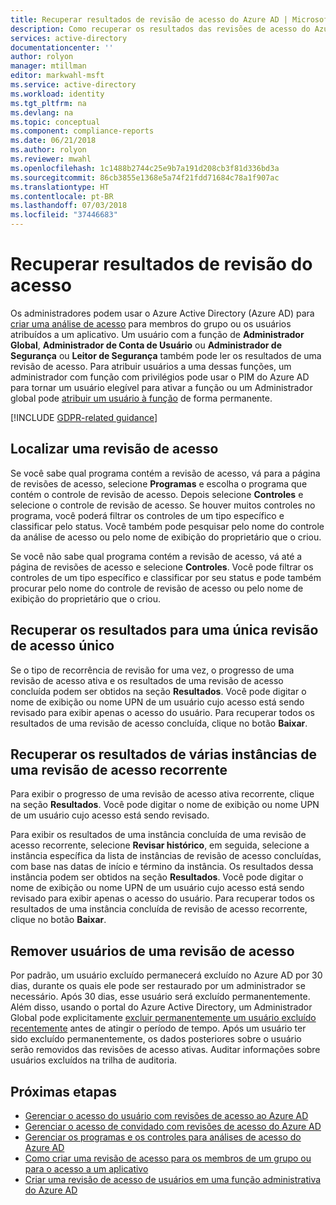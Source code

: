 ```yaml
---
title: Recuperar resultados de revisão de acesso do Azure AD | Microsoft Docs
description: Como recuperar os resultados das revisões de acesso do Azure Active Directory.
services: active-directory
documentationcenter: ''
author: rolyon
manager: mtillman
editor: markwahl-msft
ms.service: active-directory
ms.workload: identity
ms.tgt_pltfrm: na
ms.devlang: na
ms.topic: conceptual
ms.component: compliance-reports
ms.date: 06/21/2018
ms.author: rolyon
ms.reviewer: mwahl
ms.openlocfilehash: 1c1488b2744c25e9b7a191d208cb3f81d336bd3a
ms.sourcegitcommit: 86cb3855e1368e5a74f21fdd71684c78a1f907ac
ms.translationtype: HT
ms.contentlocale: pt-BR
ms.lasthandoff: 07/03/2018
ms.locfileid: "37446683"
---
```

# <a name="retrieve-access-review-results"></a>Recuperar resultados de revisão do acesso

Os administradores podem usar o Azure Active Directory (Azure AD) para [criar uma análise de acesso](active-directory-azure-ad-controls-create-access-review.md) para membros do grupo ou os usuários atribuídos a um aplicativo.  Um usuário com a função de **Administrador Global**, **Administrador de Conta de Usuário** ou **Administrador de Segurança** ou **Leitor de Segurança** também pode ler os resultados de uma revisão de acesso.  Para atribuir usuários a uma dessas funções, um administrador com função com privilégios pode usar o PIM do Azure AD para tornar um usuário elegível para ativar a função ou um Administrador global pode [atribuir um usuário à função](fundamentals/active-directory-users-assign-role-azure-portal.md) de forma permanente.

[!INCLUDE [GDPR-related guidance](../../includes/gdpr-intro-sentence.md)]

## <a name="locating-an-access-review"></a>Localizar uma revisão de acesso

Se você sabe qual programa contém a revisão de acesso, vá para a página de revisões de acesso, selecione **Programas** e escolha o programa que contém o controle de revisão de acesso.  Depois selecione **Controles** e selecione o controle de revisão de acesso. Se houver muitos controles no programa, você poderá filtrar os controles de um tipo específico e classificar pelo status. Você também pode pesquisar pelo nome do controle da análise de acesso ou pelo nome de exibição do proprietário que o criou. 

Se você não sabe qual programa contém a revisão de acesso, vá até a página de revisões de acesso e selecione **Controles**.  Você pode filtrar os controles de um tipo específico e classificar por seu status e pode também procurar pelo nome do controle de revisão de acesso ou pelo nome de exibição do proprietário que o criou. 

## <a name="retrieving-the-results-for-a-one-time-access-review"></a>Recuperar os resultados para uma única revisão de acesso único

Se o tipo de recorrência de revisão for uma vez, o progresso de uma revisão de acesso ativa e os resultados de uma revisão de acesso concluída podem ser obtidos na seção **Resultados**.  Você pode digitar o nome de exibição ou nome UPN de um usuário cujo acesso está sendo revisado para exibir apenas o acesso do usuário.  Para recuperar todos os resultados de uma revisão de acesso concluída, clique no botão **Baixar**.

## <a name="retrieving-the-results-for-multiple-instances-of-a-recurring-access-review"></a>Recuperar os resultados de várias instâncias de uma revisão de acesso recorrente

Para exibir o progresso de uma revisão de acesso ativa recorrente, clique na seção **Resultados**.  Você pode digitar o nome de exibição ou nome UPN de um usuário cujo acesso está sendo revisado.

Para exibir os resultados de uma instância concluída de uma revisão de acesso recorrente, selecione **Revisar histórico**, em seguida, selecione a instância específica da lista de instâncias de revisão de acesso concluídas, com base nas datas de início e término da instância.   Os resultados dessa instância podem ser obtidos na seção **Resultados**.  Você pode digitar o nome de exibição ou nome UPN de um usuário cujo acesso está sendo revisado para exibir apenas o acesso do usuário.  Para recuperar todos os resultados de uma instância concluída de revisão de acesso recorrente, clique no botão **Baixar**.


## <a name="removing-users-from-an-access-review"></a>Remover usuários de uma revisão de acesso

Por padrão, um usuário excluído permanecerá excluído no Azure AD por 30 dias, durante os quais ele pode ser restaurado por um administrador se necessário.  Após 30 dias, esse usuário será excluído permanentemente.  Além disso, usando o portal do Azure Active Directory, um Administrador Global pode explicitamente [excluir permanentemente um usuário excluído recentemente](fundamentals/active-directory-users-restore.md) antes de atingir o período de tempo.  Após um usuário ter sido excluído permanentemente, os dados posteriores sobre o usuário serão removidos das revisões de acesso ativas.  Auditar informações sobre usuários excluídos na trilha de auditoria.

## <a name="next-steps"></a>Próximas etapas

- [Gerenciar o acesso do usuário com revisões de acesso ao Azure AD](active-directory-azure-ad-controls-manage-user-access-with-access-reviews.md)
- [Gerenciar o acesso de convidado com revisões de acesso do Azure AD](active-directory-azure-ad-controls-manage-guest-access-with-access-reviews.md)
- [Gerenciar os programas e os controles para análises de acesso do Azure AD](active-directory-azure-ad-controls-manage-programs-controls.md)
- [Como criar uma revisão de acesso para os membros de um grupo ou para o acesso a um aplicativo](active-directory-azure-ad-controls-create-access-review.md)
- [Criar uma revisão de acesso de usuários em uma função administrativa do Azure AD](active-directory-privileged-identity-management-how-to-start-security-review.md)


